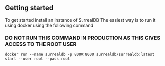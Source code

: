 ## Getting started
To get started install an instance of SurrealDB
The easiest way is to run it using docker using the following command  
### DO NOT RUN THIS COMMAND IN PRODUCTION AS THIS GIVES ACCESS TO THE ROOT USER
```docker run --name surrealdb -p 8000:8000 surrealdb/surrealdb:latest start --user root --pass root```
